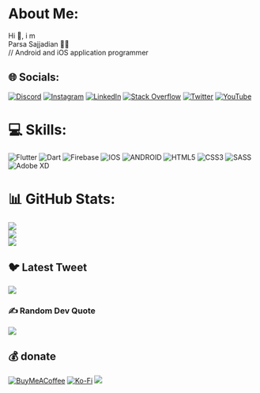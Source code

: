 # About Me:
Hi 👋, i m<br>Parsa Sajjadian 👨‍💻<br>// Android and iOS application programmer


## 🌐 Socials:
[![Discord](https://img.shields.io/badge/Discord-%237289DA.svg?logo=discord&logoColor=white)](https://discord.gg/8848) [![Instagram](https://img.shields.io/badge/Instagram-%23E4405F.svg?logo=Instagram&logoColor=white)](https://instagram.com/ip4rsa) [![LinkedIn](https://img.shields.io/badge/LinkedIn-%230077B5.svg?logo=linkedin&logoColor=white)](https://linkedin.com/in/ip4rsa) [![Stack Overflow](https://img.shields.io/badge/-Stackoverflow-FE7A16?logo=stack-overflow&logoColor=white)](https://stackoverflow.com/users/ip4rsa) [![Twitter](https://img.shields.io/badge/Twitter-%231DA1F2.svg?logo=Twitter&logoColor=white)](https://twitter.com/ip4rsa) [![YouTube](https://img.shields.io/badge/YouTube-%23FF0000.svg?logo=YouTube&logoColor=white)](https://youtube.com/@ip4rsa) 

# 💻 Skills:
![Flutter](https://img.shields.io/badge/Flutter-%2302569B.svg?style=for-the-badge&logo=Flutter&logoColor=white) ![Dart](https://img.shields.io/badge/dart-%230175C2.svg?style=for-the-badge&logo=dart&logoColor=white) ![Firebase](https://img.shields.io/badge/firebase-%23039BE5.svg?style=for-the-badge&logo=firebase) ![IOS](https://img.shields.io/badge/IOS-%2320232a.svg?style=for-the-badge&logo=apple&logoColor=white) ![ANDROID](https://img.shields.io/badge/android-%2320232a.svg?style=for-the-badge&logo=android&logoColor=%a4c639) ![HTML5](https://img.shields.io/badge/html5-%23E34F26.svg?style=for-the-badge&logo=html5&logoColor=white) ![CSS3](https://img.shields.io/badge/css3-%231572B6.svg?style=for-the-badge&logo=css3&logoColor=white) ![SASS](https://img.shields.io/badge/SASS-hotpink.svg?style=for-the-badge&logo=SASS&logoColor=white) ![Adobe XD](https://img.shields.io/badge/Adobe%20XD-470137?style=for-the-badge&logo=Adobe%20XD&logoColor=#FF61F6)
# 📊 GitHub Stats:
![](https://github-readme-stats.vercel.app/api?username=ip4rsa&theme=dark&hide_border=true&include_all_commits=true&count_private=false)<br/>
![](https://github-readme-streak-stats.herokuapp.com/?user=ip4rsa&theme=dark&hide_border=true)<br/>
![](https://github-readme-stats.vercel.app/api/top-langs/?username=ip4rsa&theme=dark&hide_border=true&include_all_commits=true&count_private=false&layout=compact)

## 🐦 Latest Tweet
[![](https://gtce.itsvg.in/api?username=ip4rsa)](https://github.com/VishwaGauravIn/github-twitter-card-embed)

### ✍️ Random Dev Quote
![](https://quotes-github-readme.vercel.app/api?type=vetical&theme=light)

  ## 💰 donate
  [![BuyMeACoffee](https://img.shields.io/badge/Buy%20Me%20a%20Coffee-ffdd00?style=for-the-badge&logo=buy-me-a-coffee&logoColor=black)](https://buymeacoffee.com/ip4rsa) [![Ko-Fi](https://img.shields.io/badge/Ko--fi-F16061?style=for-the-badge&logo=ko-fi&logoColor=white)](https://www.coffeebede.com/parsatesla) 
 <a href="https://www.coffeebede.com/parsatesla"><img class="img-fluid" src="https://coffeebede.ir/DashboardTemplateV2/app-assets/images/banner/default-yellow.svg" /></a>

  
<!-- Proudly created with GPRM ( https://gprm.itsvg.in ) -->
